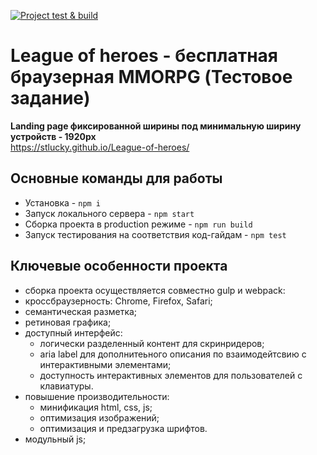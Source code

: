 [![Project test & build](https://github.com/stLucky/League-of-heroes/actions/workflows/main.yml/badge.svg)](https://github.com/stLucky/League-of-heroes/actions/workflows/main.yml)
# League of heroes - бесплатная браузерная MMORPG (Тестовое задание)
**Landing page  фиксированной ширины под минимальную ширину устройств - 1920px**  
https://stlucky.github.io/League-of-heroes/
## Основные команды для работы
* Установка - `npm i`
* Запуск локального сервера - `npm start`
* Сборка проекта в production режиме - `npm run build`
* Запуск тестирования на соответствия код-гайдам - `npm test`
## Ключевые особенности проекта
* сборка проекта осуществляется совместно gulp и webpack:
* кроссбраузерность: Chrome, Firefox, Safari;
* семантическая разметка;
* ретиновая графика;
* доступный интерфейс:
  - логически разделенный контент для скринридеров;
  - aria label для дополнитеьного описания по взаимодейтсвию с интерактивными элементами;
  - доступность интерактивных элементов для пользователей с клавиатуры.
* повышение производительности:
  - минификация html, css, js; 
  - оптимизация изображений; 
  - оптимизация и предзагрузка шрифтов.
 * модульный js;
